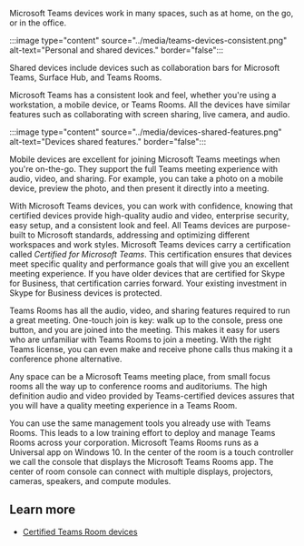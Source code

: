 Microsoft Teams devices work in many spaces, such as at home, on the go, or in the office.

:::image type="content" source="../media/teams-devices-consistent.png" alt-text="Personal and shared devices." border="false":::

Shared devices include devices such as collaboration bars for Microsoft Teams, Surface Hub,  and Teams Rooms.

Microsoft Teams has a consistent look and feel, whether you're using a workstation, a mobile device, or Teams Rooms. All the devices have similar features such as collaborating with screen sharing, live camera, and audio.

:::image type="content" source="../media/devices-shared-features.png" alt-text="Devices shared features." border="false":::

Mobile devices are excellent for joining Microsoft Teams meetings when you're on-the-go. They support the full Teams meeting experience with audio, video, and sharing. For example, you can take a photo on a mobile device, preview the photo, and then present it directly into a meeting.

With Microsoft Teams devices, you can work with confidence, knowing that certified devices provide high-quality audio and video, enterprise security, easy setup, and a consistent look and feel. All Teams devices are purpose-built to Microsoft standards, addressing and optimizing different workspaces and work styles. Microsoft Teams devices carry a certification called *Certified for Microsoft Teams*. This certification ensures that devices meet specific quality and performance goals that will give you an excellent meeting experience. If you have older devices that are certified for Skype for Business, that certification carries forward. Your existing investment in Skype for Business devices is protected.

Teams Rooms has all the audio, video, and sharing features required to run a great meeting. One-touch join is key: walk up to the console, press one button, and you are joined into the meeting. This makes it easy for users who are unfamiliar with Teams Rooms to join a meeting. With the right Teams license, you can even make and receive phone calls thus making it a conference phone alternative.

Any space can be a Microsoft Teams meeting place, from small focus rooms all the way up to conference rooms and auditoriums. The high definition audio and video provided by Teams-certified devices assures that you will have a quality meeting experience in a Teams Room.

You can use the same management tools you already use with Teams Rooms.  This leads to a low training effort to deploy and manage Teams Rooms across your corporation. Microsoft Teams Rooms runs as a Universal app on Windows 10. In the center of the room is a touch controller we call the console that displays the Microsoft Teams Rooms app. The center of room console can connect with multiple displays, projectors, cameras, speakers, and compute modules.

## Learn more

- [Certified Teams Room devices](/training/modules/configure-deploy-manage-teams-devices/)

